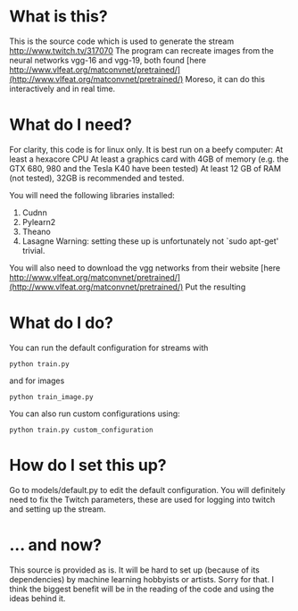 What is this?
=============

This is the source code which is used to generate the stream http://www.twitch.tv/317070
The program can recreate images from the neural networks vgg-16 and vgg-19, both found
[here http://www.vlfeat.org/matconvnet/pretrained/](http://www.vlfeat.org/matconvnet/pretrained/)
Moreso, it can do this interactively and in real time.

What do I need?
===============

For clarity, this code is for linux only. It is best run on a beefy computer:
At least a hexacore CPU
At least a graphics card with 4GB of memory (e.g. the GTX 680, 980 and the Tesla K40 have been tested)
At least 12 GB of RAM (not tested), 32GB is recommended and tested.

You will need the following libraries installed:
1. Cudnn
2. Pylearn2
3. Theano
4. Lasagne
Warning: setting these up is unfortunately not `sudo apt-get' trivial.

You will also need to download the vgg networks from their website [here http://www.vlfeat.org/matconvnet/pretrained/](http://www.vlfeat.org/matconvnet/pretrained/)
Put the resulting


What do I do?
=============

You can run the default configuration for streams with
~~~
python train.py
~~~
and for images
~~~
python train_image.py
~~~

You can also run custom configurations using:
~~~
python train.py custom_configuration
~~~


How do I set this up?
=====================
Go to models/default.py to edit the default configuration. You will definitely need to fix the Twitch parameters,
these are used for logging into twitch and setting up the stream.


... and now?
============
This source is provided as is. It will be hard to set up (because of its dependencies) by machine learning hobbyists or artists. Sorry for that.
I think the biggest benefit will be in the reading of the code and using the ideas behind it.

